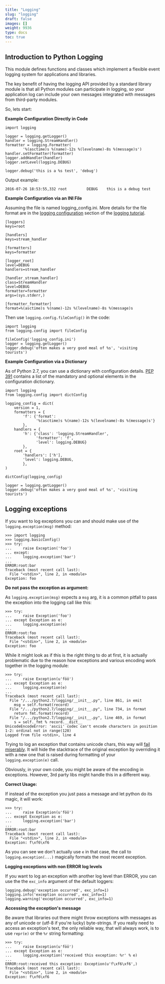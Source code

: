 ```yaml
---
title: "Logging"
slug: "logging"
draft: false
images: []
weight: 9936
type: docs
toc: true
---
```


## Introduction to Python Logging
This module defines functions and classes which implement a flexible event logging system for applications and libraries.

The key benefit of having the logging API provided by a standard library module is that all Python modules can participate in logging, so your application log can include your own messages integrated with messages from third-party modules.

So, lets start:

**Example Configuration Directly in Code**

    import logging
    
    logger = logging.getLogger()
    handler = logging.StreamHandler()
    formatter = logging.Formatter(
            '%(asctime)s %(name)-12s %(levelname)-8s %(message)s')
    handler.setFormatter(formatter)
    logger.addHandler(handler)
    logger.setLevel(logging.DEBUG)
    
    logger.debug('this is a %s test', 'debug')

Output example:

    2016-07-26 18:53:55,332 root         DEBUG    this is a debug test

**Example Configuration via an INI File**

Assuming the file is named logging_config.ini. More details for the file format are in the [logging configuration][1] section of the [logging tutorial][2].

    [loggers]
    keys=root
    
    [handlers]
    keys=stream_handler
    
    [formatters]
    keys=formatter
    
    [logger_root]
    level=DEBUG
    handlers=stream_handler
    
    [handler_stream_handler]
    class=StreamHandler
    level=DEBUG
    formatter=formatter
    args=(sys.stderr,)
    
    [formatter_formatter]
    format=%(asctime)s %(name)-12s %(levelname)-8s %(message)s


Then use `logging.config.fileConfig()` in the code:

    import logging
    from logging.config import fileConfig
    
    fileConfig('logging_config.ini')
    logger = logging.getLogger()
    logger.debug('often makes a very good meal of %s', 'visiting tourists')

**Example Configuration via a Dictionary**

As of Python 2.7, you can use a dictionary with configuration details. [PEP 391][3] contains a list of the mandatory and optional elements in the configuration dictionary.

    import logging
    from logging.config import dictConfig
    
    logging_config = dict(
        version = 1,
        formatters = {
            'f': {'format':
                  '%(asctime)s %(name)-12s %(levelname)-8s %(message)s'}
            },
        handlers = {
            'h': {'class': 'logging.StreamHandler',
                  'formatter': 'f',
                  'level': logging.DEBUG}
            },
        root = {
            'handlers': ['h'],
            'level': logging.DEBUG,
            },
    )
    
    dictConfig(logging_config)
    
    logger = logging.getLogger()
    logger.debug('often makes a very good meal of %s', 'visiting tourists')


  [1]: https://docs.python.org/3/howto/logging.html#configuring-logging
  [2]: https://docs.python.org/3/howto/logging.html
  [3]: https://www.python.org/dev/peps/pep-0391/

## Logging exceptions
If you want to log exceptions you can and should make use of the `logging.exception(msg)` method:

    >>> import logging
    >>> logging.basicConfig()
    >>> try:
    ...     raise Exception('foo')
    ... except:
    ...     logging.exception('bar')
    ...
    ERROR:root:bar
    Traceback (most recent call last):
      File "<stdin>", line 2, in <module>
    Exception: foo

**Do not pass the exception as argument:**

As `logging.exception(msg)` expects a `msg` arg, it is a common pitfall to pass the exception into the logging call like this:

    >>> try:
    ...     raise Exception('foo')
    ... except Exception as e:
    ...     logging.exception(e)
    ...
    ERROR:root:foo
    Traceback (most recent call last):
      File "<stdin>", line 2, in <module>
    Exception: foo

While it might look as if this is the right thing to do at first, it is actually problematic due to the reason how exceptions and various encoding work together in the logging module:

    >>> try:
    ...     raise Exception(u'föö')
    ... except Exception as e:
    ...     logging.exception(e)
    ...
    Traceback (most recent call last):
      File "/.../python2.7/logging/__init__.py", line 861, in emit
        msg = self.format(record)
      File "/.../python2.7/logging/__init__.py", line 734, in format
        return fmt.format(record)
      File "/.../python2.7/logging/__init__.py", line 469, in format
        s = self._fmt % record.__dict__
    UnicodeEncodeError: 'ascii' codec can't encode characters in position 1-2: ordinal not in range(128)
    Logged from file <stdin>, line 4

Trying to log an exception that contains unicode chars, this way will [fail miserably](http://stackoverflow.com/questions/31137568/properly-logging-unicode-utf-8-exceptions-in-python-2). It will hide the stacktrace of the original exception by overriding it with a new one that is raised during formatting of your `logging.exception(e)` call.

Obviously, in your own code, you might be aware of the encoding in exceptions. However, 3rd party libs might handle this in a different way.


**Correct Usage:**

If instead of the exception you just pass a message and let python do its magic, it will work:

    >>> try:
    ...     raise Exception(u'föö')
    ... except Exception as e:
    ...     logging.exception('bar')
    ...
    ERROR:root:bar
    Traceback (most recent call last):
      File "<stdin>", line 2, in <module>
    Exception: f\xf6\xf6

As you can see we don't actually use `e` in that case, the call to `logging.exception(...)` magically formats the most recent exception.


**Logging exceptions with non ERROR log levels**

If you want to log an exception with another log level than ERROR, you can use the the `exc_info` argument of the default loggers:

    logging.debug('exception occurred', exc_info=1)
    logging.info('exception occurred', exc_info=1)
    logging.warning('exception occurred', exc_info=1)


**Accessing the exception's message**

Be aware that libraries out there might throw exceptions with messages as any of unicode or (utf-8 if you're lucky) byte-strings. If you really need to access an exception's text, the only reliable way, that will always work, is to use `repr(e)` or the `%r` string formatting:

    >>> try:
    ...     raise Exception(u'föö')
    ... except Exception as e:
    ...     logging.exception('received this exception: %r' % e)
    ...
    ERROR:root:received this exception: Exception(u'f\xf6\xf6',)
    Traceback (most recent call last):
      File "<stdin>", line 2, in <module>
    Exception: f\xf6\xf6


